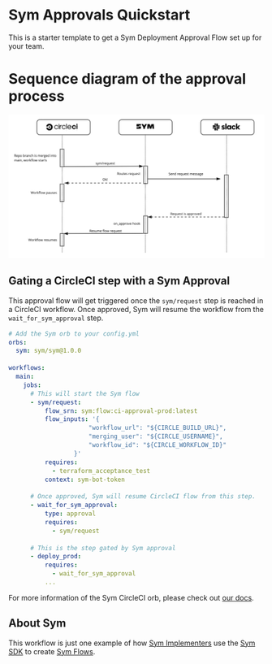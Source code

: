 # Sym Approvals Quickstart

This is a starter template to get a Sym Deployment Approval Flow set up for your team.


# Sequence diagram of the approval process

![](img/deploy_sequence.jpg)

## Gating a CircleCI step with a Sym Approval

This approval flow will get triggered once the `sym/request` step is reached in a CircleCI workflow. Once approved, Sym will resume the workflow from the `wait_for_sym_approval` step.


```yaml
# Add the Sym orb to your config.yml
orbs:
  sym: sym/sym@1.0.0

workflows:
  main:
    jobs:
      # This will start the Sym flow
      - sym/request:
          flow_srn: sym:flow:ci-approval-prod:latest
          flow_inputs: '{
                      "workflow_url": "${CIRCLE_BUILD_URL}",
                      "merging_user": "${CIRCLE_USERNAME}",
                      "workflow_id": "${CIRCLE_WORKFLOW_ID}"
                  }'
          requires:
            - terraform_acceptance_test
          context: sym-bot-token

      # Once approved, Sym will resume CircleCI flow from this step.
      - wait_for_sym_approval:
          type: approval
          requires:
            - sym/request

      # This is the step gated by Sym approval
      - deploy_prod:
          requires:
            - wait_for_sym_approval
          ...
```

For more information of the Sym CircleCI orb, please check out [our docs](https://circleci.com/developer/orbs/orb/sym/sym).

## About Sym

This workflow is just one example of how [Sym Implementers](https://docs.symops.com/docs/sym-for-implementers) use the [Sym SDK](https://docs.symops.com/docs) to create [Sym Flows](https://docs.symops.com/docs/flows).
